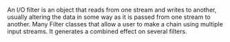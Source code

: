 An I/O filter is an object that reads from one stream and writes to
another, usually altering the data in some way as it is passed from one
stream to another. Many Filter classes that allow a user to make a chain
using multiple input streams. It generates a combined effect on several
filters.